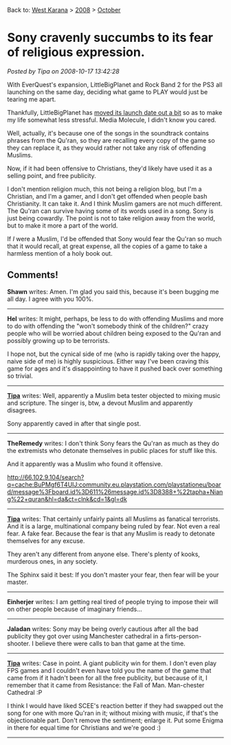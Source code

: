 Back to: [West Karana](/posts/westkarana.md) > [2008](/posts/2008/westkarana.md) > [October](./westkarana.md)
# Sony cravenly succumbs to its fear of religious expression.

*Posted by Tipa on 2008-10-17 13:42:28*

With EverQuest's expansion, LittleBigPlanet and Rock Band 2 for the PS3 all launching on the same day, deciding what game to PLAY would just be tearing me apart.

Thankfully, LittleBigPlanet has [moved its launch date out a bit](http://www.eurogamer.net/article.php?article_id=262215) so as to make my life somewhat less stressful. Media Molecule, I didn't know you cared.

Well, actually, it's because one of the songs in the soundtrack contains phrases from the Qu'ran, so they are recalling every copy of the game so they can replace it, as they would rather not take any risk of offending Muslims.

Now, if it had been offensive to Christians, they'd likely have used it as a selling point, and free publicity.

I don't mention religion much, this not being a religion blog, but I'm a Christian, and I'm a gamer, and I don't get offended when people bash Christianity. It can take it. And I think Muslim gamers are not much different. The Qu'ran can survive having some of its words used in a song. Sony is just being cowardly. The point is not to take religion away from the world, but to make it more a part of the world.

If *I* were a Muslim, I'd be offended that Sony would fear the Qu'ran so much that it would recall, at great expense, all the copies of a game to take a harmless mention of a holy book out.
## Comments!

**Shawn** writes: Amen. I'm glad you said this, because it's been bugging me all day. I agree with you 100%.

---

**Hel** writes: It might, perhaps, be less to do with offending Muslims and more to do with offending the "won't somebody think of the children?" crazy people who will be worried about children being exposed to the Qu'ran and possibly growing up to be terrorists. 

I hope not, but the cynical side of me (who is rapidly taking over the happy, naive side of me) is highly suspicious. Either way I've been craving this game for ages and it's disappointing to have it pushed back over something so trivial.

---

**[Tipa](https://chasingdings.com)** writes: Well, apparently a Muslim beta tester objected to mixing music and scripture. The singer is, btw, a devout Muslim and apparently disagrees.

Sony apparently caved in after that single post.

---

**TheRemedy** writes: I don't think Sony fears the Qu'ran as much as they do the extremists who detonate themselves in public places for stuff like this.

And it apparently was a Muslim who found it offensive.

http://66.102.9.104/search?q=cache:BuPMgf6T4UIJ:community.eu.playstation.com/playstationeu/board/message%3Fboard.id%3D611%26message.id%3D8388+%22tapha+Niang%22+quran&hl=da&ct=clnk&cd=1&gl=dk

---

**[Tipa](https://chasingdings.com)** writes: That certainly unfairly paints all Muslims as fanatical terrorists. And it is a large, multinational company being ruled by fear. Not even a real fear. A fake fear. Because the fear is that any Muslim is ready to detonate themselves for any excuse.

They aren't any different from anyone else. There's plenty of kooks, murderous ones, in any society.

The Sphinx said it best: If you don't master your fear, then fear will be your master.

---

**Einherjer** writes: I am getting real tired of people trying to impose their will on other people because of imaginary friends...

---

**Jaladan** writes: Sony may be being overly cautious after all the bad publicity they got over using Manchester cathedral in a firts-person-shooter. I believe there were calls to ban that game at the time.

---

**[Tipa](https://chasingdings.com)** writes: Case in point. A giant publicity win for them. I don't even play FPS games and I couldn't even have told you the name of the game that came from if it hadn't been for all the free publicity, but because of it, I remember that it came from Resistance: the Fall of Man. Man-chester Cathedral :P

I think I would have liked SCEE's reaction better if they had swapped out the song for one with more Qu'ran in it; without mixing with music, if that's the objectionable part. Don't remove the sentiment; enlarge it. Put some Enigma in there for equal time for Christians and we're good :)

---

